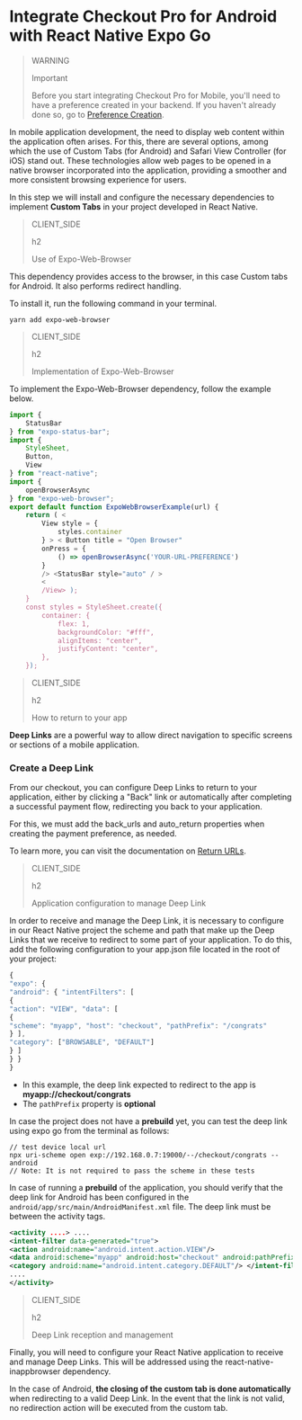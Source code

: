 # Integrate Checkout Pro for Android with React Native Expo Go

> WARNING
>
> Important
>
> Before you start integrating Checkout Pro for Mobile, you'll need to have a preference created in your backend. If you haven't already done so, go to [Preference Creation](/developers/en/docs/checkout-pro/integrate-preferences).

In mobile application development, the need to display web content within the application often arises. For this, there are several options, among which the use of Custom Tabs (for Android) and Safari View Controller (for iOS) stand out. These technologies allow web pages to be opened in a native browser incorporated into the application, providing a smoother and more consistent browsing experience for users.

In this step we will install and configure the necessary dependencies to implement **Custom Tabs** in your project developed in React Native. 

> CLIENT_SIDE
>
> h2
>
> Use of Expo-Web-Browser

This dependency provides access to the browser, in this case Custom tabs for Android. It also performs redirect handling.

To install it, run the following command in your terminal.

```yarn
yarn add expo-web-browser
```

> CLIENT_SIDE
>
> h2
>
> Implementation of Expo-Web-Browser

To implement the Expo-Web-Browser dependency, follow the example below.

```JavaScript
import {
	StatusBar
} from "expo-status-bar";
import {
	StyleSheet,
	Button,
	View
} from "react-native";
import {
	openBrowserAsync
} from "expo-web-browser";
export default function ExpoWebBrowserExample(url) {
	return ( <
		View style = {
			styles.container
		} > < Button title = "Open Browser"
		onPress = {
			() => openBrowserAsync('YOUR-URL-PREFERENCE')
		}
		/> <StatusBar style="auto" / >
		<
		/View> );
	}
	const styles = StyleSheet.create({
		container: {
			flex: 1,
			backgroundColor: "#fff",
			alignItems: "center",
			justifyContent: "center",
		},
	});
```

> CLIENT_SIDE
>
> h2
>
> How to return to your app

**Deep Links** are a powerful way to allow direct navigation to specific screens or sections of a mobile application.

### Create a Deep Link

From our checkout, you can configure Deep Links to return to your application, either by clicking a "Back" link or automatically after completing a successful payment flow, redirecting you back to your application.

For this, we must add the back_urls and auto_return properties when creating the payment preference, as needed.

To learn more, you can visit the documentation on [Return URLs](/developers/es/docs/checkout-pro/checkout-customization/user-interface/redirection).

> CLIENT_SIDE
>
> h2
>
> Application configuration to manage Deep Link 

In order to receive and manage the Deep Link, it is necessary to configure in our React Native project the scheme and path that make up the Deep Links that we receive to redirect to some part of your application.
To do this, add the following configuration to your app.json file located in the root of your project:

```JavaScript
{
"expo": {
"android": { "intentFilters": [
{
"action": "VIEW", "data": [
{
"scheme": "myapp", "host": "checkout", "pathPrefix": "/congrats"
} ],
"category": ["BROWSABLE", "DEFAULT"]
} ]
} }
}
```

* In this example, the deep link expected to redirect to the app is **myapp://checkout/congrats**
* The `pathPrefix` property is **optional**

In case the project does not have a **prebuild** yet, you can test the deep link using expo go from the terminal as follows:

```
// test device local url
npx uri-scheme open exp://192.168.0.7:19000/--/checkout/congrats --android
// Note: It is not required to pass the scheme in these tests
```

In case of running a **prebuild** of the application, you should verify that the deep link for Android has been configured in the `android/app/src/main/AndroidManifest.xml` file. The deep link must be between the activity tags.

```AndroidManifest.xml
<activity ....> ....
<intent-filter data-generated="true">
<action android:name="android.intent.action.VIEW"/>
<data android:scheme="myapp" android:host="checkout" android:pathPrefix="/congrats"/> <category android:name="android.intent.category.BROWSABLE"/>
<category android:name="android.intent.category.DEFAULT"/> </intent-filter>
....
</activity>

```

> CLIENT_SIDE
>
> h2
>
> Deep Link reception and management

Finally, you will need to configure your React Native application to receive and manage Deep Links. This will be addressed using the react-native-inappbrowser dependency.

In the case of Android, **the closing of the custom tab is done automatically** when redirecting to a valid Deep Link. In the event that the link is not valid, no redirection action will be executed from the custom tab.


